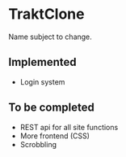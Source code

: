 TraktClone
==========

Name subject to change.

Implemented
-----------
* Login system

To be completed
---------------
* REST api for all site functions
* More frontend (CSS)
* Scrobbling
